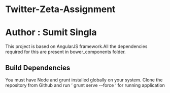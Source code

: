 # Twitter-Zeta-Assignment
# Author : Sumit Singla

This project is based on AngularJS framework.All the dependencies required for this are present in bower_components folder.

## Build Dependencies
You must have Node and grunt installed globally on your system.
Clone the repository from Github and run ‘ grunt serve --force ‘ for running application 
